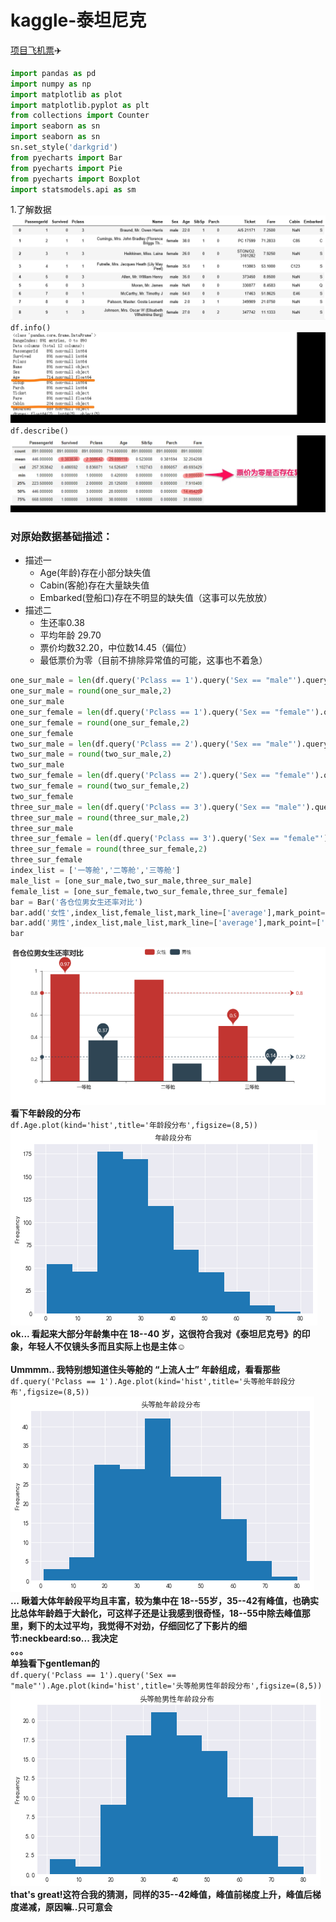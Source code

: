 # kaggle-泰坦尼克
[项目飞机票](https://www.kaggle.com/c/titanic):airplane:

``` python
import pandas as pd
import numpy as np
import matplotlib as plot
import matplotlib.pyplot as plt
from collections import Counter
import seaborn as sn
import seaborn as sn
sn.set_style('darkgrid')
from pyecharts import Bar
from pyecharts import Pie
from pyecharts import Boxplot
import statsmodels.api as sm
```
1.了解数据
![one](06a4a4f147936679a02db1d5eed1c9f.png)
`df.info()`
![one](8c06e2a5690ea8ae3c9f3aa7a4f5aa3.jpg)
`df.describe()`
![one](Image.jpg)

### 对原始数据基础描述：
- 描述一
  - Age(年龄)存在小部分缺失值
  - Cabin(客舱)存在大量缺失值
  - Embarked(登船口)存在不明显的缺失值（这事可以先放放）
- 描述二
  - 生还率0.38
  - 平均年龄 29.70
  - 票价均数32.20，中位数14.45（偏位）
  - 最低票价为零（目前不排除异常值的可能，这事也不着急）


``` python
one_sur_male = len(df.query('Pclass == 1').query('Sex == "male"').query('Survived == 1'))/len(df.query('Pclass == 1').query('Sex == "male"'))
one_sur_male = round(one_sur_male,2)
one_sur_male
one_sur_female = len(df.query('Pclass == 1').query('Sex == "female"').query('Survived == 1'))/len(df.query('Pclass == 1').query('Sex == "female"'))
one_sur_female = round(one_sur_female,2)
one_sur_female
two_sur_male = len(df.query('Pclass == 2').query('Sex == "male"').query('Survived == 1'))/len(df.query('Pclass == 2').query('Sex == "male"'))
two_sur_male = round(two_sur_male,2)
two_sur_male
two_sur_female = len(df.query('Pclass == 2').query('Sex == "female"').query('Survived == 1'))/len(df.query('Pclass == 2').query('Sex == "female"'))
two_sur_female = round(two_sur_female,2)
two_sur_female
three_sur_male = len(df.query('Pclass == 3').query('Sex == "male"').query('Survived == 1'))/len(df.query('Pclass == 3').query('Sex == "male"'))
three_sur_male = round(three_sur_male,2)
three_sur_male
three_sur_female = len(df.query('Pclass == 3').query('Sex == "female"').query('Survived == 1'))/len(df.query('Pclass == 3').query('Sex == "female"'))
three_sur_female = round(three_sur_female,2)
three_sur_female
index_list = ['一等舱','二等舱','三等舱']
male_list = [one_sur_male,two_sur_male,three_sur_male]
female_list = [one_sur_female,two_sur_female,three_sur_female]
bar = Bar('各仓位男女生还率对比')
bar.add('女性',index_list,female_list,mark_line=['average'],mark_point=['max','min'])
bar.add('男性',index_list,male_list,mark_line=['average'],mark_point=['max','min'])
bar
```
![one](male_and_female.png)
<br>**看下年龄段的分布**<br>
`df.Age.plot(kind='hist',title='年龄段分布',figsize=(8,5))`
![picture](age_distribut.png)
<br>**ok... 看起来大部分年龄集中在 18--40 岁，这很符合我对《泰坦尼克号》的印象，年轻人不仅镜头多而且实际上也是主体**:relaxed:<br>
<br>**Ummmm.. 我特别想知道住头等舱的 “上流人士” 年龄组成，看看那些**<br>
`df.query('Pclass == 1').Age.plot(kind='hist',title='头等舱年龄段分布',figsize=(8,5))`
![picture](head_people.png)
<br>**... 瞅着大体年龄段平均且丰富，较为集中在 18--55岁，35--42有峰值，也确实比总体年龄趋于大龄化，可这样子还是让我感到很奇怪，18--55中除去峰值那里，剩下的太过平均，我觉得不对劲，仔细回忆了下影片的细节:neckbeard:so... 我决定**<br>
**。。。**
<br>**单独看下gentleman的**<br>
`df.query('Pclass == 1').query('Sex == "male"').Age.plot(kind='hist',title='头等舱男性年龄段分布',figsize=(8,5))`
![picture](head_male.png)
<br>**that's great!这符合我的猜测，同样的35--42峰值，峰值前梯度上升，峰值后梯度递减，原因嘛..只可意会**<br>
